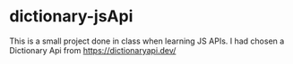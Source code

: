 # dictionary-jsApi
This is a small project done in class when learning JS APIs.  I had chosen a Dictionary Api from  https://dictionaryapi.dev/
